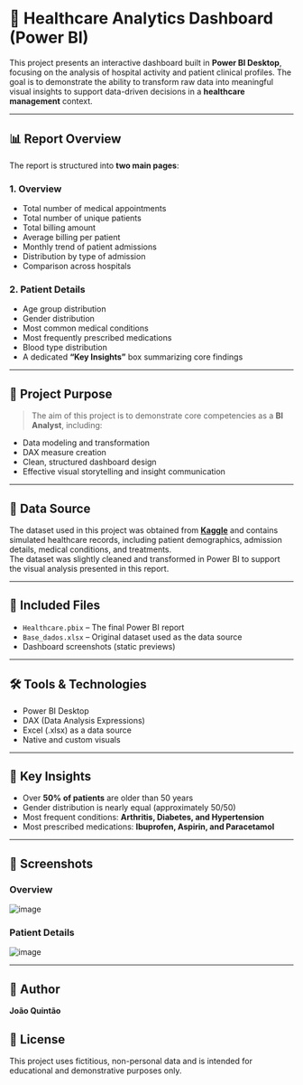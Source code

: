 # 🏥 Healthcare Analytics Dashboard (Power BI)

This project presents an interactive dashboard built in **Power BI Desktop**, focusing on the analysis of hospital activity and patient clinical profiles. The goal is to demonstrate the ability to transform raw data into meaningful visual insights to support data-driven decisions in a **healthcare management** context.

---

## 📊 Report Overview

The report is structured into **two main pages**:

### 1. Overview
- Total number of medical appointments
- Total number of unique patients
- Total billing amount
- Average billing per patient
- Monthly trend of patient admissions
- Distribution by type of admission
- Comparison across hospitals

### 2. Patient Details
- Age group distribution
- Gender distribution
- Most common medical conditions
- Most frequently prescribed medications
- Blood type distribution
- A dedicated **“Key Insights”** box summarizing core findings

---

## 🎯 Project Purpose

> The aim of this project is to demonstrate core competencies as a **BI Analyst**, including:
- Data modeling and transformation
- DAX measure creation
- Clean, structured dashboard design
- Effective visual storytelling and insight communication

---

## 📁 Data Source

The dataset used in this project was obtained from **[Kaggle](https://www.kaggle.com/)** and contains simulated healthcare records, including patient demographics, admission details, medical conditions, and treatments.  
The dataset was slightly cleaned and transformed in Power BI to support the visual analysis presented in this report.

---

## 📂 Included Files

- `Healthcare.pbix` – The final Power BI report
- `Base_dados.xlsx` – Original dataset used as the data source
- Dashboard screenshots (static previews)

---

## 🛠️ Tools & Technologies

- Power BI Desktop  
- DAX (Data Analysis Expressions)  
- Excel (.xlsx) as a data source  
- Native and custom visuals

---

## 🧠 Key Insights

- Over **50% of patients** are older than 50 years  
- Gender distribution is nearly equal (approximately 50/50)  
- Most frequent conditions: **Arthritis, Diabetes, and Hypertension**  
- Most prescribed medications: **Ibuprofen, Aspirin, and Paracetamol**

---

## 📸 Screenshots

### Overview  
![image](https://github.com/user-attachments/assets/e8d76974-c504-4d16-916e-9895fc33aa8c)


### Patient Details  
![image](https://github.com/user-attachments/assets/194effe1-c1bf-4696-b453-d595ab5a2e0c)


---

## 👤 Author

**João Quintão** 


## 📄 License

This project uses fictitious, non-personal data and is intended for educational and demonstrative purposes only.
